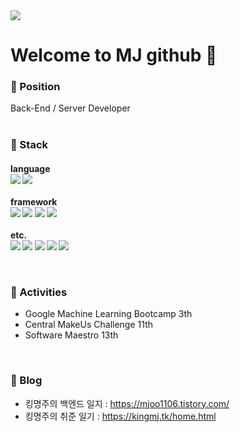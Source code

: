 <img src="https://blog.kakaocdn.net/dn/YQ33g/btrPUnjUstu/k5lD8KhqEwMK8mvMaj3TAK/img.gif">

Welcome to  MJ github 🤴
===


### 🌭 Position
Back-End / Server Developer
<br>
<br>

### 🍟 Stack

<p align=left>
<h4>language<br>
<img src="https://img.shields.io/badge/Java-f89b00?style=flat-square&logo=Java&logoColor=white"> 
<img src="https://img.shields.io/badge/C++-00599C?style=flat-square&logo=c%2B%2B&logoColor=white">
<br><br>framework<br>
<img src="https://img.shields.io/badge/SpringBoot-6DB33F?style=flat-square&logo=springboot&logoColor=white">
<img src="https://img.shields.io/badge/JUnit5-6DB33F?style=flat-square&logo=JUnit5&logoColor=white">
<img src="https://img.shields.io/badge/Hibernate-6DB33F?style=flat-square&logo=Hibernate&logoColor=white">
<img src="https://img.shields.io/badge/Security-6DB33F?style=flat-square&logo=SpringSecurity&logoColor=white">
<br><br>etc.<br>
<img src="https://img.shields.io/badge/MySQL-2496ED?style=flat-square&logo=mySQL&logoColor=white">
<img src="https://img.shields.io/badge/Docker-2496ED?style=flat-square&logo=docker&logoColor=white">
<img src="https://img.shields.io/badge/Actions-2496ED?style=flat-square&logo=githubactions&logoColor=white">
<img src="https://img.shields.io/badge/nginx-009639?style=flat-square&logo=nginx&logoColor=white">
<img src="https://img.shields.io/badge/AWS-232F3E?style=flat-square&logo=amazonaws&logoColor=white"> 
</p>
<br>

### 🥪 Activities
- Google Machine Learning Bootcamp 3th
- Central MakeUs Challenge 11th
- Software Maestro 13th
<br>

### 🌮 Blog
- 킹명주의 백엔드 일지 : https://mjoo1106.tistory.com/<br>
- 킹명주의 취준 일기 : https://kingmj.tk/home.html<br>

